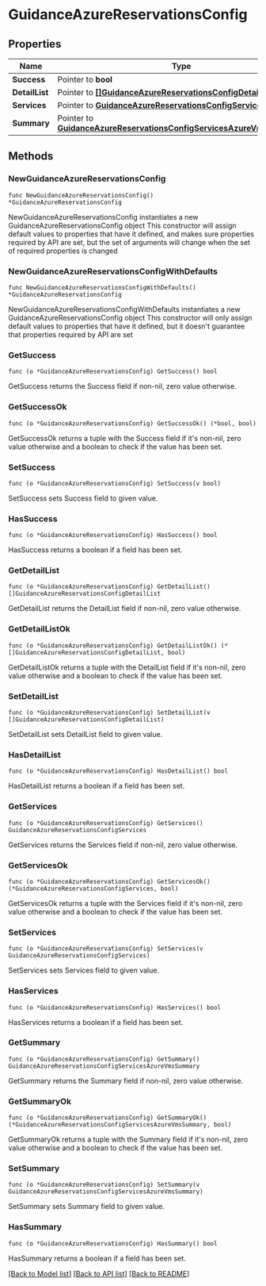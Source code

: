# GuidanceAzureReservationsConfig

## Properties

Name | Type | Description | Notes
------------ | ------------- | ------------- | -------------
**Success** | Pointer to **bool** |  | [optional] 
**DetailList** | Pointer to [**[]GuidanceAzureReservationsConfigDetailList**](GuidanceAzureReservationsConfigDetailList.md) |  | [optional] 
**Services** | Pointer to [**GuidanceAzureReservationsConfigServices**](guidanceAzureReservations_config_services.md) |  | [optional] 
**Summary** | Pointer to [**GuidanceAzureReservationsConfigServicesAzureVmsSummary**](guidanceAzureReservations_config_services_azureVms_summary.md) |  | [optional] 

## Methods

### NewGuidanceAzureReservationsConfig

`func NewGuidanceAzureReservationsConfig() *GuidanceAzureReservationsConfig`

NewGuidanceAzureReservationsConfig instantiates a new GuidanceAzureReservationsConfig object
This constructor will assign default values to properties that have it defined,
and makes sure properties required by API are set, but the set of arguments
will change when the set of required properties is changed

### NewGuidanceAzureReservationsConfigWithDefaults

`func NewGuidanceAzureReservationsConfigWithDefaults() *GuidanceAzureReservationsConfig`

NewGuidanceAzureReservationsConfigWithDefaults instantiates a new GuidanceAzureReservationsConfig object
This constructor will only assign default values to properties that have it defined,
but it doesn't guarantee that properties required by API are set

### GetSuccess

`func (o *GuidanceAzureReservationsConfig) GetSuccess() bool`

GetSuccess returns the Success field if non-nil, zero value otherwise.

### GetSuccessOk

`func (o *GuidanceAzureReservationsConfig) GetSuccessOk() (*bool, bool)`

GetSuccessOk returns a tuple with the Success field if it's non-nil, zero value otherwise
and a boolean to check if the value has been set.

### SetSuccess

`func (o *GuidanceAzureReservationsConfig) SetSuccess(v bool)`

SetSuccess sets Success field to given value.

### HasSuccess

`func (o *GuidanceAzureReservationsConfig) HasSuccess() bool`

HasSuccess returns a boolean if a field has been set.

### GetDetailList

`func (o *GuidanceAzureReservationsConfig) GetDetailList() []GuidanceAzureReservationsConfigDetailList`

GetDetailList returns the DetailList field if non-nil, zero value otherwise.

### GetDetailListOk

`func (o *GuidanceAzureReservationsConfig) GetDetailListOk() (*[]GuidanceAzureReservationsConfigDetailList, bool)`

GetDetailListOk returns a tuple with the DetailList field if it's non-nil, zero value otherwise
and a boolean to check if the value has been set.

### SetDetailList

`func (o *GuidanceAzureReservationsConfig) SetDetailList(v []GuidanceAzureReservationsConfigDetailList)`

SetDetailList sets DetailList field to given value.

### HasDetailList

`func (o *GuidanceAzureReservationsConfig) HasDetailList() bool`

HasDetailList returns a boolean if a field has been set.

### GetServices

`func (o *GuidanceAzureReservationsConfig) GetServices() GuidanceAzureReservationsConfigServices`

GetServices returns the Services field if non-nil, zero value otherwise.

### GetServicesOk

`func (o *GuidanceAzureReservationsConfig) GetServicesOk() (*GuidanceAzureReservationsConfigServices, bool)`

GetServicesOk returns a tuple with the Services field if it's non-nil, zero value otherwise
and a boolean to check if the value has been set.

### SetServices

`func (o *GuidanceAzureReservationsConfig) SetServices(v GuidanceAzureReservationsConfigServices)`

SetServices sets Services field to given value.

### HasServices

`func (o *GuidanceAzureReservationsConfig) HasServices() bool`

HasServices returns a boolean if a field has been set.

### GetSummary

`func (o *GuidanceAzureReservationsConfig) GetSummary() GuidanceAzureReservationsConfigServicesAzureVmsSummary`

GetSummary returns the Summary field if non-nil, zero value otherwise.

### GetSummaryOk

`func (o *GuidanceAzureReservationsConfig) GetSummaryOk() (*GuidanceAzureReservationsConfigServicesAzureVmsSummary, bool)`

GetSummaryOk returns a tuple with the Summary field if it's non-nil, zero value otherwise
and a boolean to check if the value has been set.

### SetSummary

`func (o *GuidanceAzureReservationsConfig) SetSummary(v GuidanceAzureReservationsConfigServicesAzureVmsSummary)`

SetSummary sets Summary field to given value.

### HasSummary

`func (o *GuidanceAzureReservationsConfig) HasSummary() bool`

HasSummary returns a boolean if a field has been set.


[[Back to Model list]](../README.md#documentation-for-models) [[Back to API list]](../README.md#documentation-for-api-endpoints) [[Back to README]](../README.md)


